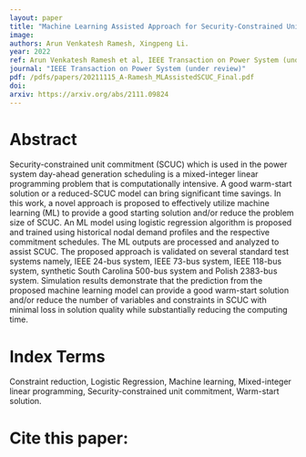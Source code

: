 ```yaml
---
layout: paper
title: "Machine Learning Assisted Approach for Security-Constrained Unit Commitment"
image: 
authors: Arun Venkatesh Ramesh, Xingpeng Li.
year: 2022
ref: Arun Venkatesh Ramesh et al, IEEE Transaction on Power System (under review), 2022. 
journal: "IEEE Transaction on Power System (under review)"
pdf: /pdfs/papers/20211115_A-Ramesh_MLAssistedSCUC_Final.pdf
doi: 
arxiv: https://arxiv.org/abs/2111.09824
---
```


# Abstract

Security-constrained unit commitment (SCUC) which 
is used in the power system day-ahead generation scheduling is a mixed-integer linear programming problem that is computationally intensive. A good warm-start solution or a reduced-SCUC model can bring significant time savings. In this work, a novel approach is proposed to effectively utilize machine learning (ML) to provide a good starting solution and/or reduce the problem size of SCUC. An ML model using logistic regression algorithm is proposed and trained using historical nodal demand profiles and the respective commitment schedules. The ML outputs are processed and analyzed to assist SCUC. The proposed approach is validated on several standard test systems namely, IEEE 24-bus system, IEEE 73-bus system, IEEE 118-bus system, synthetic South Carolina 500-bus system and Polish 2383-bus system. Simulation results demonstrate that the prediction from the proposed machine learning model can provide a good warm-start solution and/or reduce the number of variables and constraints in SCUC with minimal loss in solution quality while substantially reducing the computing time.

# Index Terms
Constraint reduction, Logistic Regression, Machine learning, Mixed-integer linear programming, Security-constrained unit commitment, Warm-start solution.

# Cite this paper:
